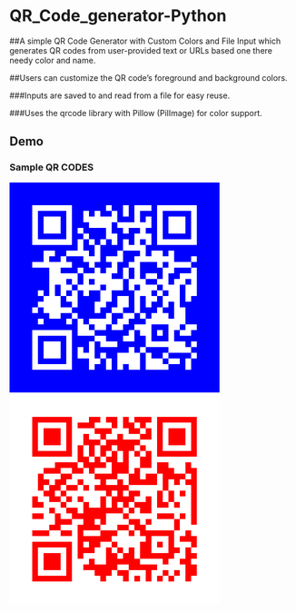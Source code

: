 # QR_Code_generator-Python

##A simple QR Code Generator with Custom Colors and File Input which generates QR codes from user-provided text or URLs based one there needy color and name. 

##Users can customize the QR code’s foreground and background colors. 

###Inputs are saved to and read from a file for easy reuse. 

###Uses the qrcode library with Pillow (PilImage) for color support.

## Demo

### Sample QR CODES
![FB QR](QR_CODE_generator/facebook.png)
![Youtube QR](QR_CODE_generator/youtube.png)

